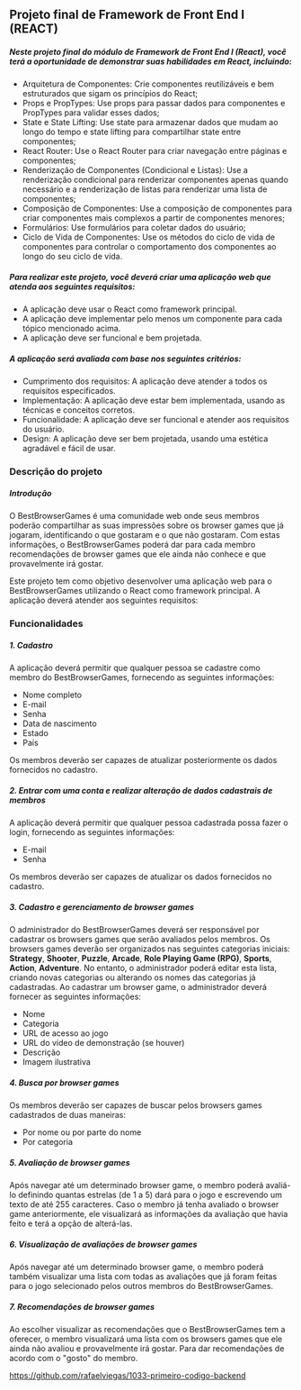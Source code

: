 ## Projeto final de Framework de Front End I (REACT)

##### Neste projeto final do módulo de Framework de Front End I (React), você terá a oportunidade de demonstrar suas habilidades em React, incluindo:

- Arquitetura de Componentes: Crie componentes reutilizáveis e bem estruturados que sigam os princípios do React;
- Props e PropTypes: Use props para passar dados para componentes e PropTypes para validar esses dados;
- State e State Lifting: Use state para armazenar dados que mudam ao longo do tempo e state lifting para compartilhar state entre componentes;
- React Router: Use o React Router para criar navegação entre páginas e componentes;
- Renderização de Componentes (Condicional e Listas): Use a renderização condicional para renderizar componentes apenas quando necessário e a renderização de listas para renderizar uma lista de componentes;
- Composição de Componentes: Use a composição de componentes para criar componentes mais complexos a partir de componentes menores;
- Formulários: Use formulários para coletar dados do usuário;
- Ciclo de Vida de Componentes: Use os métodos do ciclo de vida de componentes para controlar o comportamento dos componentes ao longo do seu ciclo de vida.

##### Para realizar este projeto, você deverá criar uma aplicação web que atenda aos seguintes requisitos:

- A aplicação deve usar o React como framework principal.
- A aplicação deve implementar pelo menos um componente para cada tópico mencionado acima.
- A aplicação deve ser funcional e bem projetada.

#####  A aplicação será avaliada com base nos seguintes critérios:

- Cumprimento dos requisitos: A aplicação deve atender a todos os requisitos especificados.
- Implementação: A aplicação deve estar bem implementada, usando as técnicas e conceitos corretos.
- Funcionalidade: A aplicação deve ser funcional e atender aos requisitos do usuário.
- Design: A aplicação deve ser bem projetada, usando uma estética agradável e fácil de usar.

### Descrição do projeto

##### Introdução

O BestBrowserGames é uma comunidade web onde seus membros poderão compartilhar as suas impressões sobre os browser games que já jogaram, identificando o que gostaram e o que não gostaram. Com estas informações, o BestBrowserGames poderá dar para cada membro recomendações de browser games que ele ainda não conhece e que provavelmente irá gostar.

Este projeto tem como objetivo desenvolver uma aplicação web para o BestBrowserGames utilizando o React como framework principal. A aplicação deverá atender aos seguintes requisitos:

### Funcionalidades

##### 1. Cadastro 
A aplicação deverá permitir que qualquer pessoa se cadastre como membro do BestBrowserGames, fornecendo as seguintes informações:
- Nome completo
- E-mail
- Senha
- Data de nascimento
- Estado
- País

Os membros deverão ser capazes de atualizar posteriormente os dados fornecidos no cadastro.

##### 2. Entrar com uma conta e realizar alteração de dados cadastrais de membros
A aplicação deverá permitir que qualquer pessoa cadastrada possa fazer o login, fornecendo as seguintes informações:
- E-mail
- Senha

Os membros deverão ser capazes de atualizar os dados fornecidos no cadastro.

##### 3. Cadastro e gerenciamento de browser games
O administrador do BestBrowserGames deverá ser responsável por cadastrar os browsers games que serão avaliados pelos membros. Os browsers games deverão ser organizados nas seguintes categorias iniciais: **Strategy**, **Shooter**, **Puzzle**, **Arcade**, **Role Playing Game (RPG)**, **Sports**, **Action**, **Adventure**. No entanto, o administrador poderá editar esta lista, criando novas categorias ou alterando os nomes das categorias já cadastradas.
Ao cadastrar um browser game, o administrador deverá fornecer as seguintes informações:
- Nome
- Categoria
- URL de acesso ao jogo
- URL do vídeo de demonstração (se houver)
- Descrição
- Imagem ilustrativa

##### 4. Busca por browser games
Os membros deverão ser capazes de buscar pelos browsers games cadastrados de duas maneiras:
- Por nome ou por parte do nome
- Por categoria

##### 5. Avaliação de browser games
Após navegar até um determinado browser game, o membro poderá avaliá-lo definindo quantas estrelas (de 1 a 5) dará para o jogo e escrevendo um texto de até 255 caracteres. Caso o membro já tenha avaliado o browser game anteriormente, ele visualizará as informações da avaliação que havia feito e terá a opção de alterá-las.

##### 6. Visualização de avaliações de browser games
Após navegar até um determinado browser game, o membro poderá também visualizar uma lista com todas as avaliações que já foram feitas para o jogo selecionado pelos outros membros do BestBrowserGames.

##### 7. Recomendações de browser games
Ao escolher visualizar as recomendações que o BestBrowserGames tem a oferecer, o membro visualizará uma lista com os browsers games que ele ainda não avaliou e provavelmente irá gostar. Para dar recomendações de acordo com o "gosto" do membro.



https://github.com/rafaelviegas/1033-primeiro-codigo-backend
